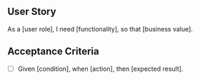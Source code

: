 ## User Story
As a [user role], I need [functionality], so that [business value].

## Acceptance Criteria
- [ ] Given [condition], when [action], then [expected result].
